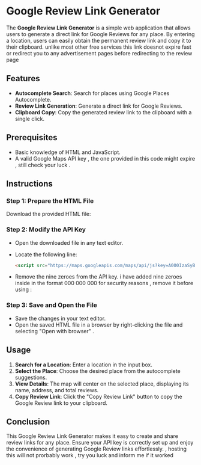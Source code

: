 # Google Review Link Generator

The **Google Review Link Generator** is a simple web application that allows users to generate a direct link for Google Reviews for any place. By entering a location, users can easily obtain the permanent  review link and copy it to their clipboard.
unlike most other free services this link doesnot expire fast or redirect you to any advertisement pages before redirecting to the review page

## Features
- **Autocomplete Search**: Search for places using Google Places Autocomplete.
- **Review Link Generation**: Generate a direct link for Google Reviews.
- **Clipboard Copy**: Copy the generated review link to the clipboard with a single click.

## Prerequisites

- Basic knowledge of HTML and JavaScript.
- A valid Google Maps API key , the one provided in this code might expire , still check your luck .

## Instructions

### Step 1: Prepare the HTML File

Download the provided HTML file:

### Step 2: Modify the API Key

- Open the downloaded file in any text editor.
- Locate the following line:

  ```html
  <script src="https://maps.googleapis.com/maps/api/js?key=A000IzaSyB41D000RUbKWJH000PxaFjM000AwdrzWzbVKartNGg&callback=initMap&libraries=places&v=weekly" defer></script>
  ```

- Remove the nine zeroes from the API key. i have added nine zeroes inside in the format  000 000 000 for security reasons , remove it before using :

  <script src="https://maps.googleapis.com/maps/api/js?key=YOUR_ACTUAL_API_KEY&callback=initMap&libraries=places&v=weekly" defer></script

  You can also Replace `YOUR_ACTUAL_API_KEY` with your actual Google Maps API key.

### Step 3: Save and Open the File

- Save the changes in your text editor.
- Open the saved HTML file in a browser by right-clicking the file and selecting "Open with browser" .

## Usage

1. **Search for a Location**: Enter a location in the input box.
2. **Select the Place**: Choose the desired place from the autocomplete suggestions.
3. **View Details**: The map will center on the selected place, displaying its name, address, and total reviews.
4. **Copy Review Link**: Click the "Copy Review Link" button to copy the Google Review link to your clipboard.

## Conclusion

This Google Review Link Generator makes it easy to create and share review links for any place. Ensure your API key is correctly set up and enjoy the convenience of generating Google Review links effortlessly. , hosting this will not prorbably work , try you luck and inform me if it worked
